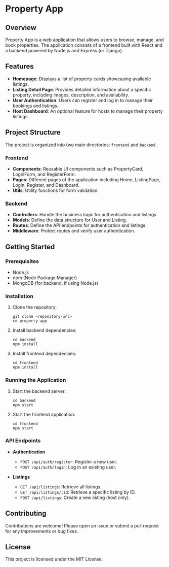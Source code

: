 # Property App

## Overview
Property App is a web application that allows users to browse, manage, and book properties. The application consists of a frontend built with React and a backend powered by Node.js and Express (or Django). 

## Features
- **Homepage**: Displays a list of property cards showcasing available listings.
- **Listing Detail Page**: Provides detailed information about a specific property, including images, description, and availability.
- **User Authentication**: Users can register and log in to manage their bookings and listings.
- **Host Dashboard**: An optional feature for hosts to manage their property listings.

## Project Structure
The project is organized into two main directories: `frontend` and `backend`.

### Frontend
- **Components**: Reusable UI components such as PropertyCard, LoginForm, and RegisterForm.
- **Pages**: Different pages of the application including Home, ListingPage, Login, Register, and Dashboard.
- **Utils**: Utility functions for form validation.

### Backend
- **Controllers**: Handle the business logic for authentication and listings.
- **Models**: Define the data structure for User and Listing.
- **Routes**: Define the API endpoints for authentication and listings.
- **Middleware**: Protect routes and verify user authentication.

## Getting Started

### Prerequisites
- Node.js
- npm (Node Package Manager)
- MongoDB (for backend, if using Node.js)

### Installation

1. Clone the repository:
   ```
   git clone <repository-url>
   cd property-app
   ```

2. Install backend dependencies:
   ```
   cd backend
   npm install
   ```

3. Install frontend dependencies:
   ```
   cd frontend
   npm install
   ```

### Running the Application

1. Start the backend server:
   ```
   cd backend
   npm start
   ```

2. Start the frontend application:
   ```
   cd frontend
   npm start
   ```

### API Endpoints
- **Authentication**
  - `POST /api/auth/register`: Register a new user.
  - `POST /api/auth/login`: Log in an existing user.

- **Listings**
  - `GET /api/listings`: Retrieve all listings.
  - `GET /api/listings/:id`: Retrieve a specific listing by ID.
  - `POST /api/listings`: Create a new listing (host only).

## Contributing
Contributions are welcome! Please open an issue or submit a pull request for any improvements or bug fixes.

## License
This project is licensed under the MIT License.